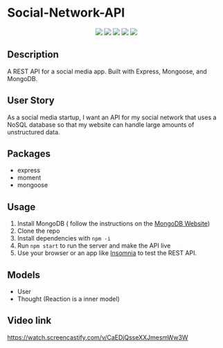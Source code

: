# Social-Network-API

<p align="center">
    <img src="https://img.shields.io/github/repo-size/abjj1999/social-network-api" />
    <img src="https://img.shields.io/github/languages/top/abjj1999/social-network-api"  />
    <img src="https://img.shields.io/github/issues/abjj1999/social-network-api" />
    <img src="https://img.shields.io/github/last-commit/abjj1999/social-network-api" >
    <a href="https://github.com/abjj1999"><img src="https://img.shields.io/github/followers/abjj1999?style=social" target="_blank" /></a>
</p>

## Description
A REST API for a social media app. Built with Express, Mongoose, and MongoDB.

## User Story
As a social media startup, I want an API for my social network that uses a NoSQL database so that my website can handle large amounts of unstructured data.

## Packages
- express
- moment
- mongoose

## Usage
1. Install MongoDB ( follow the instructions on the [MongoDB Website](https://docs.mongodb.com/manual/installation/))
2. Clone the repo
3. Install dependencies with `npm -i`
4. Run `npm start` to run the server and make the API live
5. Use your browser or an app like [Insomnia](https://insomnia.rest/) to test the REST API.

## Models
- User
- Thought (Reaction is a inner model)


## Video link
https://watch.screencastify.com/v/CaEDjQsseXXJmesmWw3W